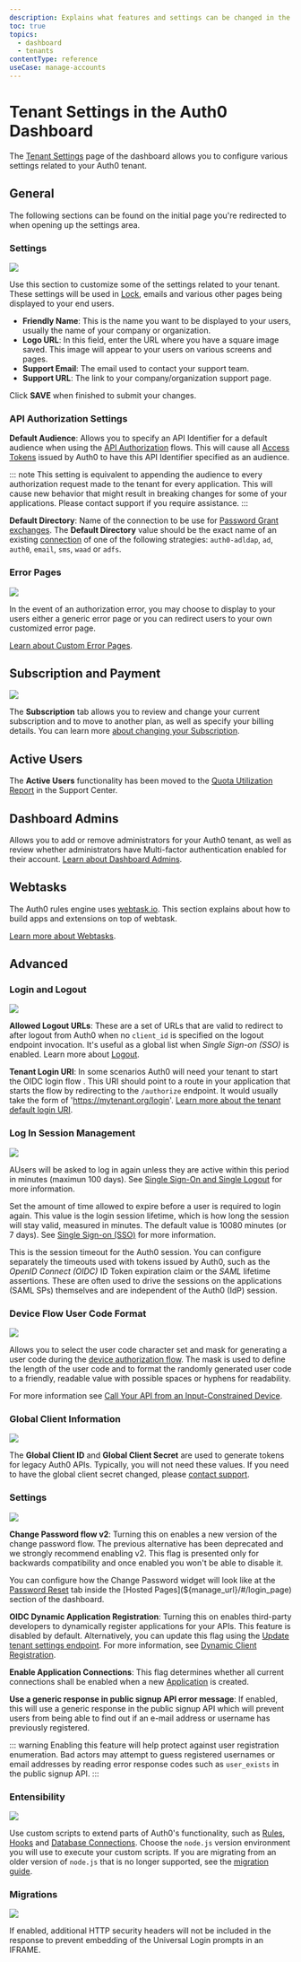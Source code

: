 ```yaml
---
description: Explains what features and settings can be changed in the Tenant Settings page of the dashboard.
toc: true
topics:
  - dashboard
  - tenants
contentType: reference
useCase: manage-accounts
---
```


# Tenant Settings in the Auth0 Dashboard

The [Tenant Settings](${manage_url}/#/tenant) page of the dashboard allows you to configure various settings related to your Auth0 tenant.

## General

The following sections can be found on the initial page you're redirected to when opening up the settings area.

### Settings

![](/media/articles/tutorials/tenant-settings/settings.png)

Use this section to customize some of the settings related to your tenant. These settings will be used in [Lock](https://auth0.com/lock), emails and various other pages being displayed to your end users.

* **Friendly Name**: This is the name you want to be displayed to your users, usually the name of your company or organization.
* **Logo URL**: In this field, enter the URL where you have a square image saved. This image will appear to your users on various screens and pages.
* **Support Email**: The email used to contact your support team.
* **Support URL**: The link to your company/organization support page.

Click **SAVE** when finished to submit your changes.

### API Authorization Settings

**Default Audience**: Allows you to specify an API Identifier for a default audience when using the [API Authorization](/api-auth) flows. This will cause all [Access Tokens](/tokens/access-token) issued by Auth0 to have this API Identifier specified as an audience.

::: note
This setting is equivalent to appending the audience to every authorization request made to the tenant for every application. This will cause new behavior that might result in breaking changes for some of your applications. Please contact support if you require assistance.
:::

**Default Directory**: Name of the connection to be use for [Password Grant exchanges](/api-auth/tutorials/password-grant). The __Default Directory__ value should be the exact name of an existing [connection](/connections) of one of the following strategies: `auth0-adldap`, `ad`, `auth0`, `email`, `sms`, `waad` or `adfs`.

### Error Pages

![](/media/articles/tutorials/tenant-settings/error-pages.png)

In the event of an authorization error, you may choose to display to your users either a generic error page or you can redirect users to your own customized error page.

[Learn about Custom Error Pages](/hosted-pages/custom-error-pages).

## Subscription and Payment

![](/media/articles/tutorials/tenant-settings/billing.png)

The __Subscription__ tab allows you to review and change your current subscription and to move to another plan, as well as specify your billing details. You can learn more [about changing your Subscription](/support/subscription).

## Active Users

The __Active Users__ functionality has been moved to the [Quota Utilization Report](https://support.auth0.com/reports/quota) in the Support Center.

## Dashboard Admins

Allows you to add or remove administrators for your Auth0 tenant, as well as review whether administrators have Multi-factor authentication enabled for their account. [Learn about Dashboard Admins](/tutorials/manage-dashboard-admins).

## Webtasks

The Auth0 rules engine uses [webtask.io](https://webtask.io/). This section explains about how to build apps and extensions on top of webtask.

[Learn more about Webtasks](https://webtask.io/).

## Advanced

### Login and Logout

![](/media/articles/tutorials/tenant-settings/login-logout.png)

**Allowed Logout URLs**:  These are a set of URLs that are valid to redirect to after logout from Auth0 when no `client_id` is specified on the logout endpoint invocation. It's useful as a global list when <dfn data-key="single-sign-on">Single Sign-on (SSO)</dfn> is enabled.  Learn more about [Logout](/logout).

**Tenant Login URI**: In some scenarios Auth0 will need your tenant to start the OIDC login flow . This URI should point to a route in your application that starts the flow by redirecting to the `/authorize` endpoint. It would usually take the form of 'https://mytenant.org/login'. [Learn more about the tenant default login URI](/universal-login/default-login-url).

### Log In Session Management

![](/media/articles/tutorials/tenant-settings/session-timeout.png)

AUsers will be asked to log in again unless they are active within this period in minutes (maximun 100 days). See [Single Sign-On and Single Logout](/sso/current#2-configure-sso) for more information.

Set the amount of time allowed to expire before a user is required to login again. This value is the login session lifetime, which is how long the session will stay valid, measured in minutes. The default value is 10080 minutes (or 7 days). See [Single Sign-on (SSO)](/sso/current) for more information.

This is the session timeout for the Auth0 session. You can configure separately the timeouts used with tokens issued by Auth0, such as the <dfn data-key="openid">OpenID Connect (OIDC)</dfn> ID Token expiration claim or the <dfn data-key="security-assertion-markup-language">SAML</dfn> lifetime assertions. These are often used to drive the sessions on the applications (SAML SPs) themselves and are independent of the Auth0 (IdP) session.

### Device Flow User Code Format

![](/media/articles/tutorials/tenant-settings/device-flow-user-code-format.png)

Allows you to select the user code character set and mask for generating a user code during the [device authorization flow](/flows/concepts/device-auth). The mask is used to define the length of the user code and to format the randomly generated user code to a friendly, readable value with possible spaces or hyphens for readability.

For more information see [Call Your API from an Input-Constrained Device](/microsites/call-api/call-api-device#how-it-works).

### Global Client Information

![](/media/articles/tutorials/tenant-settings/global-client-information.png)

The **Global Client ID** and **Global Client Secret** are used to generate tokens for legacy Auth0 APIs. Typically, you will not need these values. If you need to have the global client secret changed, please [contact support](https://support.auth0.com).

### Settings

![](/media/articles/tutorials/tenant-settings/tenant-advanced-settings.png)

**Change Password flow v2**: Turning this on enables a new version of the change password flow. The previous alternative has been deprecated and we strongly recommend enabling v2. This flag is presented only for backwards compatibility and once enabled you won't be able to disable it. 

You can configure how the Change Password widget will look like at the [Password Reset](${manage_url}/#/password_reset) tab inside the [Hosted Pages](${manage_url}/#/login_page) section of the dashboard.

**OIDC Dynamic Application Registration**: Turning this on enables third-party developers to dynamically register applications for your APIs. This feature is disabled by default. Alternatively, you can update this flag using the [Update tenant settings endpoint](/api/management/v2#!/Tenants/patch_settings). For more information, see [Dynamic Client Registration](/api-auth/dynamic-client-registration).

**Enable Application Connections**: This flag determines whether all current connections shall be enabled when a new [Application](${manage_url}/#/applications) is created.

**Use a generic response in public signup API error message**: If enabled, this will use a generic response in the public signup API which will prevent users from being able to find out if an e-mail address or username has previously registered. 

::: warning
Enabling this feature will help protect against user registration enumeration. Bad actors may attempt to guess registered usernames or email addresses by reading error response codes such as `user_exists` in the public signup API. 
:::

### Entensibility

![](/media/articles/tutorials/tenant-settings/tenant-advanced-extensibility.png)

Use custom scripts to extend parts of Auth0's functionality, such as [Rules](/rules), [Hooks](/hooks) and [Database Connections](/connections#database-and-custom-connections). Choose the `node.js` version environment you will use to execute your custom scripts. If you are migrating from an older version of `node.js` that is no longer supported, see the [migration guide](/migrations/guides/extensibility-node8).

### Migrations

![](/media/articles/tutorials/tenant-settings/tenant-advanced-migrations.png)

If enabled, additional HTTP security headers will not be included in the response to prevent embedding of the Universal Login prompts in an IFRAME.
